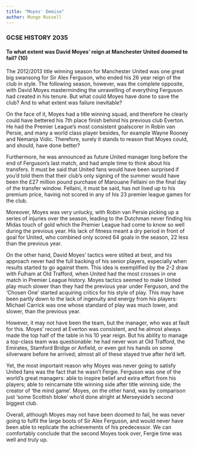 ```yaml
---
title: "Moyes' Demise"
author: Mungo Russell
---
```


### GCSE HISTORY 2035
#### To what extent was David Moyes’ reign at Manchester United doomed to fail? (10)

The 2012/2013 title winning season for Manchester United was one great big swansong for Sir Alex Ferguson, who ended his 26 year reign of the club in style. The following season, however, was the complete opposite, with David Moyes masterminding the unravelling of everything Ferguson had created in his tenure. But what could Moyes have done to save the club? And to what extent was failure inevitable?

On the face of it, Moyes had a title winning squad, and therefore he clearly could have bettered his 7th place finish behind his previous club Everton. He had the Premier League’s most consistent goalscorer in Robin van Persie, and many a world class player besides, for example Wayne Rooney and Nemanja Vidic. Therefore, surely it stands to reason that Moyes could, and should, have done better?

Furthermore, he was announced as future United manager long before the end of Ferguson’s last match, and had ample time to think about his transfers. It must be said that United fans would have been surprised if you’d told them that their club’s only signing of the summer would have been the £27 million pound purchase of Marouane Fellaini on the final day of the transfer window. Fellaini, it must be said, has not lived up to his premium price, having not scored in any of his 23 premier league games for the club.

Moreover, Moyes was very unlucky, with Robin van Persie picking up a series of injuries over the season, leading to the Dutchman never finding his Midas touch of gold which the Premier League had come to know so well during the previous year. His lack of fitness meant a dry period in front of goal for United, who combined only scored 64 goals in the season, 22 less than the previous year.

On the other hand, David Moyes’ tactics were stilted at best, and his approach never had the full backing of his senior players, especially when results started to go against them. This idea is exemplified by the 2-2 draw with Fulham at Old Trafford, when United had the most crosses in one match in Premier League history. Moyes tactics seemed to make United play much slower than they had the previous year under Ferguson, and the ‘Chosen One’ started acquiring critics for his style of play. This may have been partly down to the lack of ingenuity and energy from his players: Michael Carrick was one whose standard of play was much lower, and slower, than the previous year.

However, it may not have been the team, but the manager, who was at fault for this. Moyes’ record at Everton was consistent, and he almost always made the top half of the table in his 10 year reign. But his ability to manage a top-class team was questionable: he had never won at Old Trafford, the Emirates, Stamford Bridge or Anfield, or even got his hands on some silverware before he arrived; almost all of these stayed true after he’d left.

Yet, the most important reason why Moyes was never going to satisfy United fans was the fact that he wasn’t Fergie. Ferguson was one of the world’s great managers: able to inspire belief and extra effort from his players; able to reincarnate title winning side after title winning side; the creator of ‘the mind game’. Moyes, on the other hand, was by comparison just ‘some Scottish bloke’ who’d done alright at Merseyside’s second biggest club.

Overall, although Moyes may not have been doomed to fail, he was never going to fulfil the large boots of Sir Alex Ferguson, and would never have been able to replicate the achievements of his predecessor.  We can comfortably conclude that the second Moyes took over, Fergie time was well and truly up.
